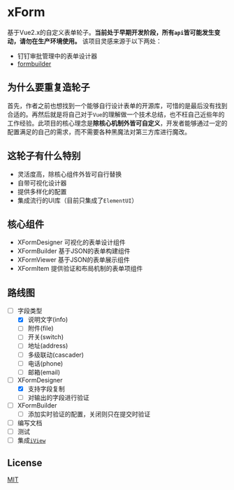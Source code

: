 # xForm
基于Vue2.x的自定义表单轮子。**当前处于早期开发阶段，所有`api`皆可能发生变动，请勿在生产环境使用。** 该项目灵感来源于以下两处：
- 钉钉审批管理中的表单设计器
- [formbuilder](https://github.com/dobtco/formbuilder)

## 为什么要重复造轮子
首先，作者之前也想找到一个能够自行设计表单的开源库，可惜的是最后没有找到合适的。再然后就是将自己对于`Vue`的理解做一个技术总结，也不枉自己近些年的工作经验。此项目的核心理念是**除核心机制外皆可自定义**，开发者能够通过一定的配置满足的自己的需求，而不需要各种黑魔法对第三方库进行魔改。

## 这轮子有什么特别
- 灵活度高，除核心组件外皆可自行替换
- 自带可视化设计器
- 提供多样化的配置
- 集成流行的UI库（目前只集成了`ElementUI`）

## 核心组件
- XFormDesigner   可视化的表单设计组件
- XFormBuilder    基于JSON的表单构建组件
- XFormViewer     基于JSON的表单展示组件
- XFormItem       提供验证和布局机制的表单项组件

## 路线图
- [ ] 字段类型
  - [x] 说明文字(info)
  - [ ] 附件(file)
  - [ ] 开关(switch)
  - [ ] 地址(address)
  - [ ] 多级联动(cascader)
  - [ ] 电话(phone)
  - [ ] 邮箱(email)
- [ ] XFormDesigner
  - [x] 支持字段复制
  - [ ] 对输出的字段进行验证
- [ ] XFormBuilder
  - [ ] 添加实时验证的配置，关闭则只在提交时验证
- [ ] 编写文档
- [ ] 测试
- [ ] 集成[`iView`](https://github.com/iview/iview)

## License
[MIT](LICENSE)